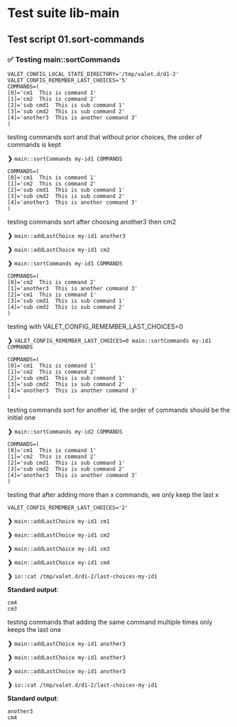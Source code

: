 # Test suite lib-main

## Test script 01.sort-commands

### ✅ Testing main::sortCommands

```text
VALET_CONFIG_LOCAL_STATE_DIRECTORY='/tmp/valet.d/d1-2'
VALET_CONFIG_REMEMBER_LAST_CHOICES='5'
COMMANDS=(
[0]='cm1  This is command 1'
[1]='cm2  This is command 2'
[2]='sub cmd1  This is sub command 1'
[3]='sub cmd2  This is sub command 2'
[4]='another3  This is another command 3'
)
```

testing commands sort and that without prior choices, the order of commands is kept

❯ `main::sortCommands my-id1 COMMANDS`

```text
COMMANDS=(
[0]='cm1  This is command 1'
[1]='cm2  This is command 2'
[2]='sub cmd1  This is sub command 1'
[3]='sub cmd2  This is sub command 2'
[4]='another3  This is another command 3'
)
```

testing commands sort after choosing another3 then cm2

❯ `main::addLastChoice my-id1 another3`

❯ `main::addLastChoice my-id1 cm2`

❯ `main::sortCommands my-id1 COMMANDS`

```text
COMMANDS=(
[0]='cm2  This is command 2'
[1]='another3  This is another command 3'
[2]='cm1  This is command 1'
[3]='sub cmd1  This is sub command 1'
[4]='sub cmd2  This is sub command 2'
)
```

testing with VALET_CONFIG_REMEMBER_LAST_CHOICES=0

❯ `VALET_CONFIG_REMEMBER_LAST_CHOICES=0 main::sortCommands my-id1 COMMANDS`

```text
COMMANDS=(
[0]='cm1  This is command 1'
[1]='cm2  This is command 2'
[2]='sub cmd1  This is sub command 1'
[3]='sub cmd2  This is sub command 2'
[4]='another3  This is another command 3'
)
```

testing commands sort for another id, the order of commands should be the initial one

❯ `main::sortCommands my-id2 COMMANDS`

```text
COMMANDS=(
[0]='cm1  This is command 1'
[1]='cm2  This is command 2'
[2]='sub cmd1  This is sub command 1'
[3]='sub cmd2  This is sub command 2'
[4]='another3  This is another command 3'
)
```

testing that after adding more than x commands, we only keep the last x

```text
VALET_CONFIG_REMEMBER_LAST_CHOICES='2'
```

❯ `main::addLastChoice my-id1 cm1`

❯ `main::addLastChoice my-id1 cm2`

❯ `main::addLastChoice my-id1 cm3`

❯ `main::addLastChoice my-id1 cm4`

❯ `io::cat /tmp/valet.d/d1-2/last-choices-my-id1`

**Standard output**:

```text
cm4
cm3

```

testing commands that adding the same command multiple times only keeps the last one

❯ `main::addLastChoice my-id1 another3`

❯ `main::addLastChoice my-id1 another3`

❯ `main::addLastChoice my-id1 another3`

❯ `io::cat /tmp/valet.d/d1-2/last-choices-my-id1`

**Standard output**:

```text
another3
cm4

```

